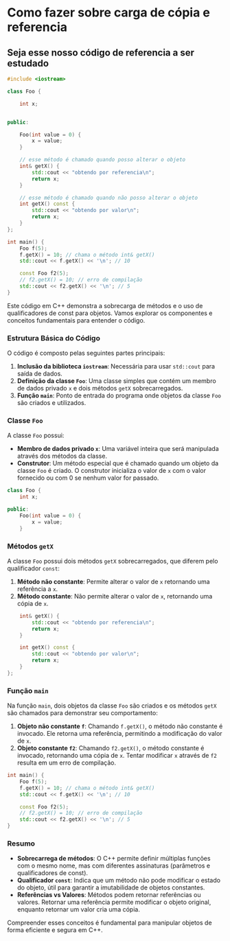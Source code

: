 # Como fazer sobre carga de cópia e referencia

## Seja esse nosso código de referencia a ser estudado

<!-- load tad.cpp fenced -->

```cpp
#include <iostream>

class Foo {

    int x;


public:

    Foo(int value = 0) {
        x = value;
    }

    // esse método é chamado quando posso alterar o objeto
    int& getX() { 
        std::cout << "obtendo por referencia\n";
        return x;
    }

    // esse método é chamado quando não posso alterar o objeto
    int getX() const {
        std::cout << "obtendo por valor\n";
        return x;
    }
};

int main() {
    Foo f(5);
    f.getX() = 10; // chama o método int& getX()
    std::cout << f.getX() << '\n'; // 10

    const Foo f2(5);
    // f2.getX() = 10; // erro de compilação
    std::cout << f2.getX() << '\n'; // 5
}
```

<!-- load -->

Este código em C++ demonstra a sobrecarga de métodos e o uso de qualificadores de const para objetos. Vamos explorar os componentes e conceitos fundamentais para entender o código.

### Estrutura Básica do Código

O código é composto pelas seguintes partes principais:
1. **Inclusão da biblioteca `iostream`**: Necessária para usar `std::cout` para saída de dados.
2. **Definição da classe `Foo`**: Uma classe simples que contém um membro de dados privado `x` e dois métodos `getX` sobrecarregados.
3. **Função `main`**: Ponto de entrada do programa onde objetos da classe `Foo` são criados e utilizados.

### Classe `Foo`

A classe `Foo` possui:
- **Membro de dados privado `x`**: Uma variável inteira que será manipulada através dos métodos da classe.
- **Construtor**: Um método especial que é chamado quando um objeto da classe `Foo` é criado. O construtor inicializa o valor de `x` com o valor fornecido ou com 0 se nenhum valor for passado.

```cpp
class Foo {
    int x;

public:
    Foo(int value = 0) {
        x = value;
    }
```

### Métodos `getX`

A classe `Foo` possui dois métodos `getX` sobrecarregados, que diferem pelo qualificador `const`:
1. **Método não constante**: Permite alterar o valor de `x` retornando uma referência a `x`.
2. **Método constante**: Não permite alterar o valor de `x`, retornando uma cópia de `x`.

```cpp
    int& getX() { 
        std::cout << "obtendo por referencia\n";
        return x;
    }

    int getX() const {
        std::cout << "obtendo por valor\n";
        return x;
    }
};
```

### Função `main`

Na função `main`, dois objetos da classe `Foo` são criados e os métodos `getX` são chamados para demonstrar seu comportamento:
1. **Objeto não constante `f`**: Chamando `f.getX()`, o método não constante é invocado. Ele retorna uma referência, permitindo a modificação do valor de `x`.
2. **Objeto constante `f2`**: Chamando `f2.getX()`, o método constante é invocado, retornando uma cópia de `x`. Tentar modificar `x` através de `f2` resulta em um erro de compilação.

```cpp
int main() {
    Foo f(5);
    f.getX() = 10; // chama o método int& getX()
    std::cout << f.getX() << '\n'; // 10

    const Foo f2(5);
    // f2.getX() = 10; // erro de compilação
    std::cout << f2.getX() << '\n'; // 5
}
```

### Resumo

- **Sobrecarrega de métodos**: O C++ permite definir múltiplas funções com o mesmo nome, mas com diferentes assinaturas (parâmetros e qualificadores de const).
- **Qualificador `const`**: Indica que um método não pode modificar o estado do objeto, útil para garantir a imutabilidade de objetos constantes.
- **Referências vs Valores**: Métodos podem retornar referências ou valores. Retornar uma referência permite modificar o objeto original, enquanto retornar um valor cria uma cópia.

Compreender esses conceitos é fundamental para manipular objetos de forma eficiente e segura em C++.
